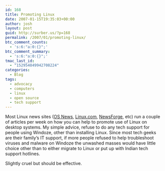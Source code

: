 ```yaml
---
id: 168
title: Promoting Linux
date: 2007-01-15T19:35:03+00:00
author: josh
layout: post
guid: http://surber.us/?p=168
permalink: /2007/01/promoting-linux/
btc_comment_counts:
  - 's:6:"a:0:{}";'
btc_comment_summary:
  - 's:6:"a:0:{}";'
tmac_last_id:
  - "152954849942708224"
categories:
  - Blog
tags:
  - advocacy
  - computers
  - linux
  - open source
  - tech support
---
```

Most Linux news sites ([OS News](http://www.osnew.com), [Linux.com](http://linux.com), [NewsForge](http://newsforge.com), etc) run a couple of articles per week on how you can help to promote use of Linux on desktop systems. My simple advice, refuse to do any tech support for people using Windoze, other than installing Linux. Since most tech geeks are their family’s IT support, if more people refused to help troubleshoot viruses and malware on Windoze the unwashed masses would have little choice other than to either migrate to Linux or put up with Indian tech support hotlines.

Slightly cruel but should be effective.